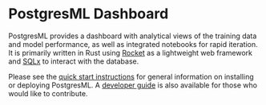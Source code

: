 # PostgresML Dashboard

PostgresML provides a dashboard with analytical views of the training data and model performance, as well as integrated notebooks for rapid iteration. It is primarily written in Rust using [Rocket](https://rocket.rs/) as a lightweight web framework and [SQLx](https://github.com/launchbadge/sqlx) to interact with the database.

Please see the [quick start instructions](https://postgresml.org/docs/guides/getting-started/sign-up) for general information on installing or deploying PostgresML. A [developer guide](https://postgresml.org/developer_guide/overview/) is also available for those who would like to contribute.
